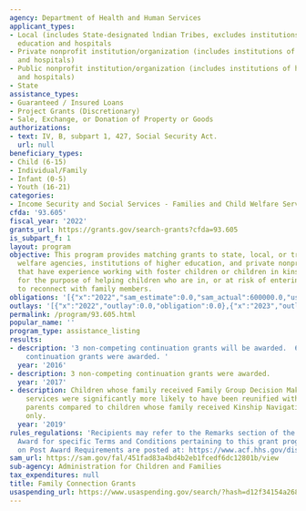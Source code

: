 ```yaml
---
agency: Department of Health and Human Services
applicant_types:
- Local (includes State-designated lndian Tribes, excludes institutions of higher
  education and hospitals
- Private nonprofit institution/organization (includes institutions of higher education
  and hospitals)
- Public nonprofit institution/organization (includes institutions of higher education
  and hospitals)
- State
assistance_types:
- Guaranteed / Insured Loans
- Project Grants (Discretionary)
- Sale, Exchange, or Donation of Property or Goods
authorizations:
- text: IV, B, subpart 1, 427, Social Security Act.
  url: null
beneficiary_types:
- Child (6-15)
- Individual/Family
- Infant (0-5)
- Youth (16-21)
categories:
- Income Security and Social Services - Families and Child Welfare Services
cfda: '93.605'
fiscal_year: '2022'
grants_url: https://grants.gov/search-grants?cfda=93.605
is_subpart_f: 1
layout: program
objective: This program provides matching grants to state, local, or tribal child
  welfare agencies, institutions of higher education, and private nonprofit organizations
  that have experience working with foster children or children in kinship care arrangements
  for the purpose of helping children who are in, or at risk of entering, foster care
  to reconnect with family members.
obligations: '[{"x":"2022","sam_estimate":0.0,"sam_actual":600000.0,"usa_spending_actual":499980.81},{"x":"2023","sam_estimate":600000.0,"sam_actual":0.0,"usa_spending_actual":600000.01},{"x":"2024","sam_estimate":0.0,"sam_actual":0.0,"usa_spending_actual":111066.0}]'
outlays: '[{"x":"2022","outlay":0.0,"obligation":0.0},{"x":"2023","outlay":0.0,"obligation":0.0},{"x":"2024","outlay":0.0,"obligation":0.0}]'
permalink: /program/93.605.html
popular_name: ''
program_type: assistance_listing
results:
- description: '3 non-competing continuation grants will be awarded.  6 non-competing
    continuation grants were awarded. '
  year: '2016'
- description: 3 non-competing continuation grants were awarded.
  year: '2017'
- description: Children whose family received Family Group Decision Making plus Navigation
    services were significantly more likely to have been reunified with their biological
    parents compared to children whose family received Kinship Navigation services
    only.
  year: '2019'
rules_regulations: 'Recipients may refer to the Remarks section of the Notice of Grant
  Award for specific Terms and Conditions pertaining to this grant program.  Information
  on Post Award Requirements are posted at: https://www.acf.hhs.gov/discretionary-post-award-requirements#chapter-2.'
sam_url: https://sam.gov/fal/451fad83a4bd4b2eb1fcedf6dc12801b/view
sub-agency: Administration for Children and Families
tax_expenditures: null
title: Family Connection Grants
usaspending_url: https://www.usaspending.gov/search/?hash=d12f34154a268a0a86e058956610746c
---
```

